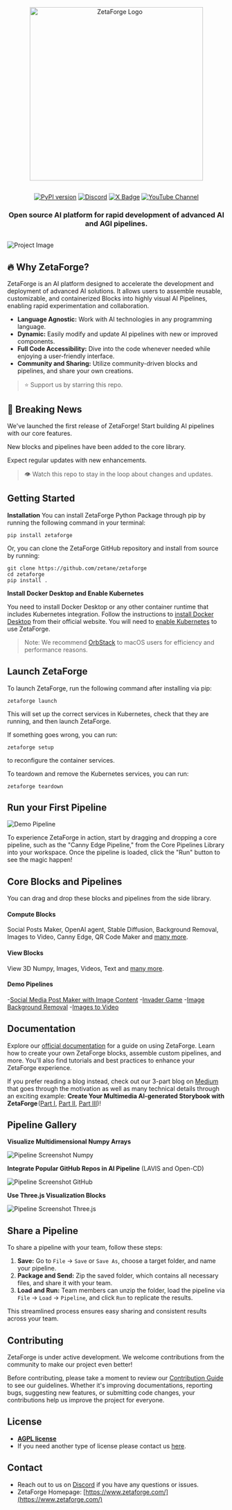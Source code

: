 

<div align="center">
<img src="assets/ZetaForge-Logo-White-Background.png" alt="ZetaForge Logo" style="width:400px;padding-bottom: 15px"/>


[![PyPI version](https://badge.fury.io/py/zetaforge.svg)](https://badge.fury.io/py/zetaforge)
[![Discord](https://img.shields.io/discord/1196886318035255296?label=Discord&logo=discord)](https://discord.gg/zetaforge)
[![X Badge](https://img.shields.io/static/v1?label=&message=Follow&color=blue&logo=x)](https://twitter.com/ZetaneSystems)
[![YouTube Channel](https://img.shields.io/static/v1?label=YouTube&message=Subscribe&color=red&logo=YouTube)](https://www.youtube.com/channel/UCGDwKqB1HPjEdw97jm4wTFA)


<h3 style="padding-bottom: 15px">
Open source AI platform for rapid development of advanced AI and AGI pipelines.
</h3>
</div>


![Project Image](assets/Screenshot.png)



<a id="why-zetaforge"></a>
## 🔥 Why ZetaForge?

ZetaForge is an AI platform designed to accelerate the development and deployment of advanced AI solutions. It allows users to assemble reusable, customizable, and containerized Blocks into highly visual AI Pipelines, enabling rapid experimentation and collaboration.

- **Language Agnostic:** Work with AI technologies in any programming language.
- **Dynamic:** Easily modify and update AI pipelines with new or improved components.
- **Full Code Accessibility:** Dive into the code whenever needed while enjoying a user-friendly interface.
- **Community and Sharing:** Utilize community-driven blocks and pipelines, and share your own creations.


> ⭐ Support us by starring this repo.


## 📰 Breaking News
We've launched the first release of ZetaForge! Start building AI pipelines with our core features. 

New blocks and pipelines have been added to the core library.

Expect regular updates with new enhancements.


>👁 Watch this repo to stay in the loop about changes and updates.

## Getting Started

**Installation**
You can install ZetaForge Python Package through pip by running the following command in your terminal:

```
pip install zetaforge
```

Or, you can clone the ZetaForge GitHub repository and install from source by running:

```
git clone https://github.com/zetane/zetaforge
cd zetaforge
pip install .
```


**Install Docker Desktop and Enable Kubernetes**

You need to install Docker Desktop or any other container runtime that includes Kubernetes integration.
Follow the instructions to [install Docker Desktop](https://docs.docker.com/desktop/) from their official website.
You will need to [enable Kubernetes](https://docs.docker.com/desktop/kubernetes/) to use ZetaForge.

> Note: We recommend [OrbStack](https://orbstack.dev/download) to macOS users for efficiency and performance reasons.

## Launch ZetaForge

To launch ZetaForge, run the following command after installing via pip:
```
zetaforge launch
```

This will set up the correct services in Kubernetes, check that they are running, and then launch ZetaForge. 

If something goes wrong, you can run:

```
zetaforge setup
```

to reconfigure the container services. 

To teardown and remove the Kubernetes services, you can run:

```
zetaforge teardown
```


## Run your First Pipeline

![Demo Pipeline](assets/quick-start.gif)

To experience ZetaForge in action, start by dragging and dropping a core pipeline, such as the "Canny Edge Pipeline," from the Core Pipelines Library into your workspace. Once the pipeline is loaded, click the "Run" button to see the magic happen!

## Core Blocks and Pipelines

You can drag and drop these blocks and pipelines from the side library.

#### Compute Blocks

Social Posts Maker, OpenAI agent, Stable Diffusion, Background Removal, Images to Video, Canny Edge, QR Code Maker and [many more](./frontend/core/blocks).

#### View Blocks

View 3D Numpy, Images, Videos, Text and [many more](./frontend/core/blocks).

#### Demo Pipelines

-[Social Media Post Maker with Image Content](./frontend/core/pipelines/pipeline-post-maker)
-[Invader Game](./frontend/core/pipelines/pipeline-invader-game)
-[Image Background Removal](./frontend/core/pipelines/pipeline-background-removal)
-[Images to Video](./frontend/core/pipelines/pipeline-images-to-video)

## Documentation

Explore our [official documentation](https://zetane.com/docs/) for a guide on using ZetaForge. Learn how to create your own ZetaForge blocks, assemble custom pipelines, and more. You'll also find tutorials and best practices to enhance your ZetaForge experience. 

If you prefer reading a blog instead, check out our 3-part blog on [Medium](https://medium.com/zetane-blog/create-your-multimedia-ai-generated-storybook-with-zetaforge-part-i-9aae9860a493) that goes through the motivation as well as many technical details through an exciting example: **Create Your Multimedia AI-generated Storybook with ZetaForge** ([Part I](https://medium.com/zetane-blog/create-your-multimedia-ai-generated-storybook-with-zetaforge-part-i-9aae9860a493), [Part II](https://medium.com/zetane-blog/zetaforge-use-case-example-a-multimedia-ai-generated-storybook-part-ii-4668c2d9360d), [Part III](https://medium.com/zetane-blog/zetaforge-use-case-example-a-multimedia-ai-generated-storybook-part-iii-6b79f60c5a56))!


## Pipeline Gallery

**Visualize Multidimensional Numpy Arrays**

![Pipeline Screenshot Numpy](assets/numpy-visualization.png)

**Integrate Popular GitHub Repos in AI Pipeline**
(LAVIS and Open-CD)

![Pipeline Screenshot GitHub](assets/popular-repos-pipeline.png)

**Use Three.js Visualization Blocks**

![Pipeline Screenshot Three.js](assets/threejs.png)


## Share a Pipeline

To share a pipeline with your team, follow these steps:

1. **Save:** Go to `File` -> `Save` or `Save As`, choose a target folder, and name your pipeline.
2. **Package and Send:** Zip the saved folder, which contains all necessary files, and share it with your team.
3. **Load and Run:** Team members can unzip the folder, load the pipeline via `File` -> `Load` -> `Pipeline`, and click `Run` to replicate the results.

This streamlined process ensures easy sharing and consistent results across your team.


## Contributing

ZetaForge is under active development. We welcome contributions from the community to make our project even better! 

Before contributing, please take a moment to review our [Contribution Guide](CONTRIBUTING.md) to see our guidelines.
Whether it's improving documentations, reporting bugs, suggesting new features, or submitting code changes, 
your contributions help us improve the project for everyone. 

## License

- **[AGPL license](https://opensource.org/license/agpl-v3/)**
- If you need another type of license please contact us [here](https://zetane.com/contact-us).

## Contact

- Reach out to us on [Discord](https://discord.gg/zetaforge) if you have any questions or issues.
- ZetaForge Homepage: [https://www.zetaforge.com/](https://www.zetaforge.com/)


<!-- ## Star History

[![Star History Chart](https://api.star-history.com/svg?repos=zetane/viewer&type=Date)](https://star-history.com/#zetane/viewer&Date)


## Contributors

Thanks go to these awesome contributors

<a href="https://github.com/zetane/viewer/graphs/contributors">
  <img src="https://contrib.rocks/image?repo=zetane/viewer" />
</a> -->
